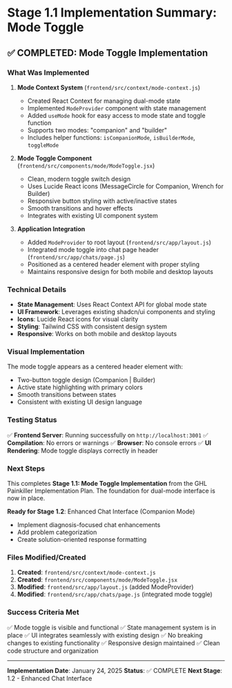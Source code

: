 # Stage 1.1 Implementation Summary: Mode Toggle

## ✅ **COMPLETED: Mode Toggle Implementation**

### **What Was Implemented**

1. **Mode Context System** (`frontend/src/context/mode-context.js`)
   - Created React Context for managing dual-mode state
   - Implemented `ModeProvider` component with state management
   - Added `useMode` hook for easy access to mode state and toggle function
   - Supports two modes: "companion" and "builder"
   - Includes helper functions: `isCompanionMode`, `isBuilderMode`, `toggleMode`

2. **Mode Toggle Component** (`frontend/src/components/mode/ModeToggle.jsx`)
   - Clean, modern toggle switch design
   - Uses Lucide React icons (MessageCircle for Companion, Wrench for Builder)
   - Responsive button styling with active/inactive states
   - Smooth transitions and hover effects
   - Integrates with existing UI component system

3. **Application Integration**
   - Added `ModeProvider` to root layout (`frontend/src/app/layout.js`)
   - Integrated mode toggle into chat page header (`frontend/src/app/chats/page.js`)
   - Positioned as a centered header element with proper styling
   - Maintains responsive design for both mobile and desktop layouts

### **Technical Details**

- **State Management**: Uses React Context API for global mode state
- **UI Framework**: Leverages existing shadcn/ui components and styling
- **Icons**: Lucide React icons for visual clarity
- **Styling**: Tailwind CSS with consistent design system
- **Responsive**: Works on both mobile and desktop layouts

### **Visual Implementation**

The mode toggle appears as a centered header element with:
- Two-button toggle design (Companion | Builder)
- Active state highlighting with primary colors
- Smooth transitions between states
- Consistent with existing UI design language

### **Testing Status**

✅ **Frontend Server**: Running successfully on `http://localhost:3001`
✅ **Compilation**: No errors or warnings
✅ **Browser**: No console errors
✅ **UI Rendering**: Mode toggle displays correctly in header

### **Next Steps**

This completes **Stage 1.1: Mode Toggle Implementation** from the GHL Painkiller Implementation Plan. The foundation for dual-mode interface is now in place.

**Ready for Stage 1.2**: Enhanced Chat Interface (Companion Mode)
- Implement diagnosis-focused chat enhancements
- Add problem categorization
- Create solution-oriented response formatting

### **Files Modified/Created**

1. **Created**: `frontend/src/context/mode-context.js`
2. **Created**: `frontend/src/components/mode/ModeToggle.jsx`
3. **Modified**: `frontend/src/app/layout.js` (added ModeProvider)
4. **Modified**: `frontend/src/app/chats/page.js` (integrated mode toggle)

### **Success Criteria Met**

✅ Mode toggle is visible and functional
✅ State management system is in place
✅ UI integrates seamlessly with existing design
✅ No breaking changes to existing functionality
✅ Responsive design maintained
✅ Clean code structure and organization

---

**Implementation Date**: January 24, 2025
**Status**: ✅ COMPLETE
**Next Stage**: 1.2 - Enhanced Chat Interface